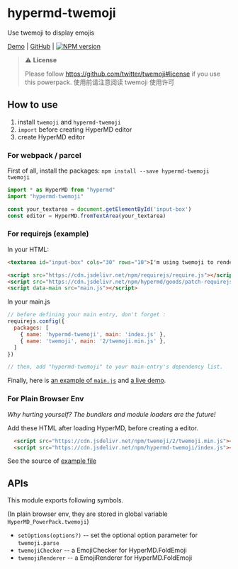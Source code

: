 # hypermd-twemoji

Use twemoji to display emojis

[Demo](https://hypermd.github.io/hypermd-twemoji/example/) | [GitHub](https://github.com/HyperMD/hypermd-twemoji) | [![NPM version](https://img.shields.io/npm/v/hypermd-twemoji.svg?style=flat-square)](https://npmjs.org/package/hypermd-twemoji)

> ⚠️ **License**
>
> Please follow https://github.com/twitter/twemoji#license if you use this powerpack.
> 使用前请注意阅读 twemoji 使用许可

## How to use

1. install `twemoji` and `hypermd-twemoji`
2. `import` before creating HyperMD editor
3. create HyperMD editor

### For webpack / parcel

First of all, install the packages: `npm install --save hypermd-twemoji twemoji`

```js
import * as HyperMD from "hypermd"
import "hypermd-twemoji"

const your_textarea = document.getElementById('input-box')
const editor = HyperMD.fromTextArea(your_textarea)
```

### For requirejs (example)

In your HTML:

```html
<textarea id="input-box" cols="30" rows="10">I'm using twemoji to render emojis! :tada:</textarea>

<script src="https://cdn.jsdelivr.net/npm/requirejs/require.js"></script> <!-- 👈 RequireJS -->
<script src="https://cdn.jsdelivr.net/npm/hypermd/goods/patch-requirejs.js"></script> <!-- 👈 IMPORTANT -->
<script data-main src="main.js"></script>
```

In your main.js

```js
// before defining your main entry, don't forget :
requirejs.config({
  packages: [
    { name: 'hypermd-twemoji', main: 'index.js' },
    { name: 'twemoji', main: '2/twemoji.min.js' },
  ]
})

// then, add "hypermd-twemoji" to your main-entry's dependency list.
```

Finally, here is [an example of `main.js`](./example/requirejs-main.js) and [a live demo](https://hypermd.github.io/hypermd-twemoji/example/).

### For Plain Browser Env

*Why hurting yourself? The bundlers and module loaders are the future!*

Add these HTML after loading HyperMD, before creating a editor.

```html
  <script src="https://cdn.jsdelivr.net/npm/twemoji/2/twemoji.min.js"></script>
  <script src="https://cdn.jsdelivr.net/npm/hypermd-twemoji/index.js"></script>
```

See the source of [example file](./example/pbe-index.html)


## APIs

This module exports following symbols.

(In plain browser env, they are stored in global variable `HyperMD_PowerPack.twemoji`)

- `setOptions(options?)` -- set the optional option parameter for `twemoji.parse`
- `twemojiChecker` -- a EmojiChecker for HyperMD.FoldEmoji
- `twemojiRenderer` -- a EmojiRenderer for HyperMD.FoldEmoji


[twemoji]: https://twemoji.twitter.com/

